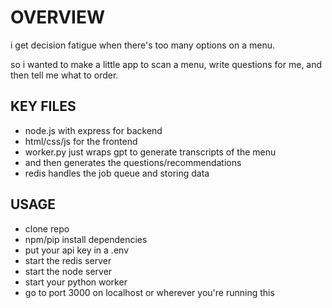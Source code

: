 # OVERVIEW
i get decision fatigue when there's too many options on a menu.

so i wanted to make a little app to scan a menu, write questions for me, and then tell me what to order. 

## KEY FILES
- node.js with express for backend
- html/css/js for the frontend
- worker.py just wraps gpt to generate transcripts of the menu
- and then generates the questions/recommendations
- redis handles the job queue and storing data

## USAGE
- clone repo
- npm/pip install dependencies
- put your api key in a .env
- start the redis server
- start the node server
- start your python worker
- go to port 3000 on localhost or wherever you're running this

